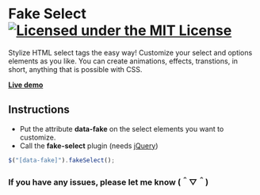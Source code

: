 # Fake Select [![Licensed under the MIT License](https://img.shields.io/badge/License-MIT-blue.svg)](https://github.com/datCloud/Fake-Select/blob/master/LICENSE)
Stylize HTML select tags the easy way!
Customize your select and options elements as you like.
You can create animations, effects, transtions, in short, anything that is possible with CSS.

**[Live demo](https://codepen.io/datCloud/pen/OJXdRvW)**

## Instructions
* Put the attribute **data-fake** on the select elements you want to customize.
* Call the **fake-select** plugin (needs [jQuery](https://jquery.com/))
```js
$("[data-fake]").fakeSelect();
```

### If you have any issues, please let me know (＾▽＾)
